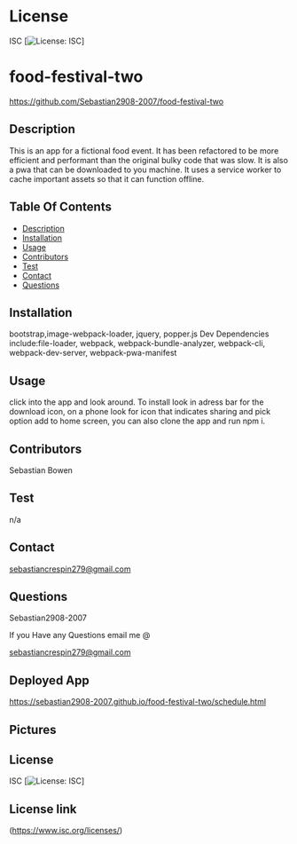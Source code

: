 # License
 ISC
[![License: ISC](https://img.shields.io/badge/License-ISC-blue.svg)]
                 
      

# food-festival-two
 https://github.com/Sebastian2908-2007/food-festival-two
 ## Description

This is an app for a fictional food event. It has been refactored to be more efficient and performant than the original bulky code that was slow. It is also a pwa that can be downloaded to you machine. It uses a service worker to cache important assets so that it can function offline.
    
 ## Table Of Contents
* [Description](#description)
* [Installation](#installation)
* [Usage](#usage)
* [Contributors](#contributors)
* [Test](#test)
* [Contact](#contact)
* [Questions](#questions)
    
 ## Installation

bootstrap,image-webpack-loader, jquery, popper.js Dev Dependencies include:file-loader, webpack, webpack-bundle-analyzer, webpack-cli, webpack-dev-server, webpack-pwa-manifest

## Usage
 click into the app and look around. To install look in adress bar for the download icon, on a phone look for icon that indicates sharing and pick option add to home screen, you can also clone the app and run npm i.

 ## Contributors

  Sebastian Bowen

 ## Test 

 n/a
    
## Contact

 sebastiancrespin279@gmail.com

## Questions

 Sebastian2908-2007

If you Have any Questions email me @

sebastiancrespin279@gmail.com

## Deployed App
https://sebastian2908-2007.github.io/food-festival-two/schedule.html

## Pictures


## License
ISC 
[![License: ISC](https://img.shields.io/badge/License-ISC-blue.svg)]

## License link
(https://www.isc.org/licenses/)   
